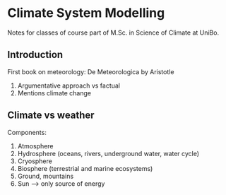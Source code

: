 # Climate System Modelling

Notes for classes of course part of M.Sc. in Science of Climate at UniBo.

## Introduction

First book on meteorology: De Meteorologica by Aristotle
1. Argumentative approach vs factual
2. Mentions climate change

## Climate vs weather

Components:
1. Atmosphere
2. Hydrosphere (oceans, rivers, underground water, water cycle)
3. Cryosphere
4. Biosphere (terrestrial and marine ecosystems)
5. Ground, mountains
6. Sun --> only source of energy


